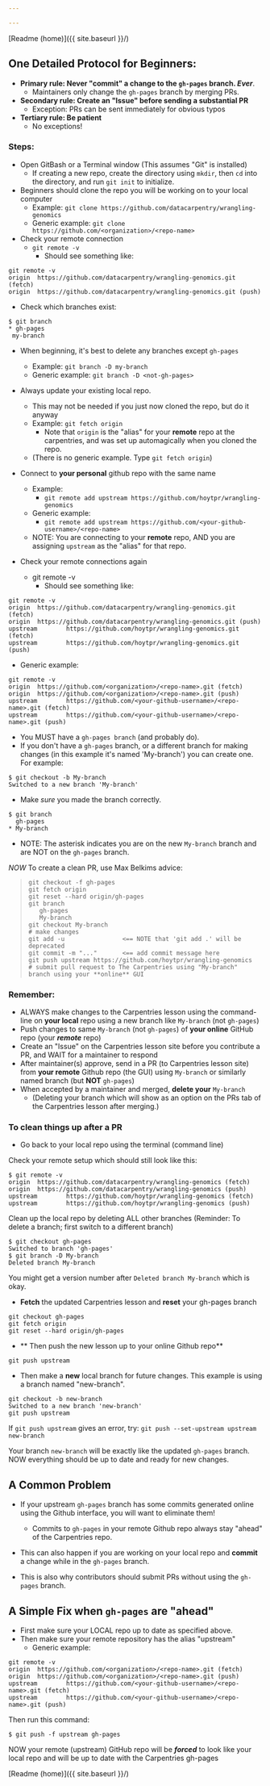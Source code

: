 ```yaml
---

---
```

[Readme (home)]({{ site.baseurl }}/)

## One Detailed Protocol for Beginners: 

- **Primary rule: Never "commit" a change to the `gh-pages` branch. *Ever***.
	- Maintainers only change the `gh-pages` branch by merging PRs.
- **Secondary rule: Create an "Issue" before sending a substantial PR**
	- Exception: PRs can be sent immediately for obvious typos
- **Tertiary rule: Be patient**
	- No exceptions!

### Steps:

- Open GitBash or a Terminal window (This assumes "Git" is installed)
	- If creating a new repo, create the directory using `mkdir`, then `cd` into the directory, and run `git init` to initialize.
- Beginners should clone the repo you will be working on to your local computer
	- Example: `git clone https://github.com/datacarpentry/wrangling-genomics`
	- Generic example: `git clone https://github.com/<organization>/<repo-name>`
- Check your remote connection
	- `git remote -v`
		- Should see something like:
```
git remote -v
origin  https://github.com/datacarpentry/wrangling-genomics.git (fetch)
origin  https://github.com/datacarpentry/wrangling-genomics.git (push)
```	
- Check which branches exist:

```
$ git branch
* gh-pages
 my-branch
```
- When beginning, it's best to delete any branches except `gh-pages`
	- Example: `git branch -D my-branch`
	- Generic example: `git branch -D <not-gh-pages>`
		
- Always update your existing local repo.
	- This may not be needed if you just now cloned the repo, but do it anyway
	- Example: `git fetch origin`
		- Note that `origin` is the "alias" for your **remote** repo at the carpentries, and was set up automagically when you cloned the repo.
	- (There is no generic example. Type `git fetch origin`)
- Connect to **your personal** github repo with the same name
	- Example:
		- `git remote add upstream https://github.com/hoytpr/wrangling-genomics`
	- Generic example:
		- `git remote add upstream https://github.com/<your-github-username>/<repo-name>`
	- NOTE: You are connecting to your **remote** repo, AND you are assigning  `upstream` as the "alias" for that repo.
- Check your remote connections again
	- git remote -v
		- Should see something like:

```
git remote -v
origin  https://github.com/datacarpentry/wrangling-genomics.git (fetch)
origin  https://github.com/datacarpentry/wrangling-genomics.git (push)
upstream        https://github.com/hoytpr/wrangling-genomics.git (fetch)
upstream        https://github.com/hoytpr/wrangling-genomics.git (push)
```	
   - Generic example:

```
git remote -v
origin  https://github.com/<organization>/<repo-name>.git (fetch)
origin  https://github.com/<organization>/<repo-name>.git (push)
upstream        https://github.com/<your-github-username>/<repo-name>.git (fetch)
upstream        https://github.com/<your-github-username>/<repo-name>.git (push)
```	

<!--

- Setup the remote "origin" to a Carpentries repo, for example the "wrangling-genomics"

`git remote add origin https://github.com/datacarpentry/wrangling-genomics`

- check the remote origin is correct

```
git remote -v
origin  https://github.com/datacarpentry/wrangling-genomics.git (fetch)
origin  https://github.com/datacarpentry/wrangling-genomics.git (push)
```

- Setup the remote "upstream" as **your** remote GitHub repo

`git remote add upstream https://github.com/hoytpr/wrangling-genomics`

- check the remote upstream is correct

```
git remote -v
origin  https://github.com/datacarpentry/wrangling-genomics.git (fetch)
origin  https://github.com/datacarpentry/wrangling-genomics.git (push)
upstream        https://github.com/hoytpr/wrangling-genomics.git (fetch)
upstream        https://github.com/hoytpr/wrangling-genomics.git (push)

```

- Make sure you have a "gh-pages" branch and a branch for making changes and PRs

```
$ git branch
* gh-pages
  My-branch
```

-->

- You MUST have a `gh-pages branch` (and probably do). 
- If you don't have a `gh-pages` branch, or a different branch for making changes (in this example it's named 'My-branch') you can create one. For example:

```
$ git checkout -b My-branch
Switched to a new branch 'My-branch'
```

- Make *sure* you made the branch correctly.

```
$ git branch
  gh-pages
* My-branch
```

- NOTE: The asterisk indicates you are on the new `My-branch` branch and are NOT on the `gh-pages` branch.

_*NOW*_ To create a clean PR, use Max Belkims advice:

> ```
> git checkout -f gh-pages
> git fetch origin
> git reset --hard origin/gh-pages
> git branch
>    gh-pages
>    My-branch
> git checkout My-branch
> # make changes
> git add -u                <== NOTE that 'git add .' will be deprecated
> git commit -m "..."       <== add commit message here
> git push upstream https://github.com/hoytpr/wrangling-genomics
> # submit pull request to The Carpentries using "My-branch" branch using your **online** GUI
> ```

### Remember:
- ALWAYS make changes to the Carpentries lesson using the command-line on **your local** repo using a new branch like `My-branch` (not `gh-pages`)
- Push changes to same `My-branch` (not `gh-pages`) of **your online** GitHub repo (your ***remote*** repo)
- Create an "Issue" on the Carpentries lesson site before you contribute a PR, and WAIT for a maintainer to respond
- After maintainer(s) approve, send in a PR (to Carpentries lesson site) from **your remote** Github repo (the GUI) using `My-branch` or similarly named branch (but **NOT** `gh-pages`)
- When accepted by a maintainer and merged, **delete your** `My-branch`
	- (Deleting your branch which will show as an option on the PRs tab of the Carpentries lesson after merging.)

### To clean things up after a PR
- Go back to your local repo using the terminal (command line)

Check your remote setup which should still look like this:

```
$ git remote -v
origin  https://github.com/datacarpentry/wrangling-genomics (fetch)
origin  https://github.com/datacarpentry/wrangling-genomics (push)
upstream        https://github.com/hoytpr/wrangling-genomics (fetch)
upstream        https://github.com/hoytpr/wrangling-genomics (push)
```

Clean up the local repo by deleting ALL other branches (Reminder: To delete a branch; first switch to a different branch)

```
$ git checkout gh-pages
Switched to branch 'gh-pages'
$ git branch -D My-branch
Deleted branch My-branch 
```
You might get a version number after `Deleted branch My-branch` which is okay.

- **Fetch** the updated Carpentries lesson and **reset** your gh-pages branch

```
git checkout gh-pages
git fetch origin
git reset --hard origin/gh-pages
```

- ** Then push the new lesson up to your online Github repo**

`git push upstream`

- Then make a **new** local branch for future changes. This example is using a branch named "new-branch".

```
git checkout -b new-branch
Switched to a new branch 'new-branch'
git push upstream
```

If `git push upstream` gives an error, try:
`git push --set-upstream upstream new-branch`

Your branch `new-branch` will be exactly like the updated `gh-pages` branch. 
NOW everything should be up to date and ready for new changes. 

## A Common Problem <a name="wrong-ahead"></a>

- If your upstream `gh-pages` branch has some commits generated online using the Github interface, you will want to eliminate them! 
	- Commits to `gh-pages` in your remote Github repo always stay "ahead" of the Carpentries repo.

- This can also happen if you are working on your local repo and **commit** a change while in the `gh-pages` branch. 

- This is also why contributors should submit PRs without using the `gh-pages` branch.


## A Simple Fix when `gh-pages` are "ahead" 

- First make sure your LOCAL repo up to date as specified above.
- Then make sure your remote repository has the alias "upstream"
	- Generic example:

```
git remote -v
origin  https://github.com/<organization>/<repo-name>.git (fetch)
origin  https://github.com/<organization>/<repo-name>.git (push)
upstream        https://github.com/<your-github-username>/<repo-name>.git (fetch)
upstream        https://github.com/<your-github-username>/<repo-name>.git (push)
```	
Then run this command: 

`$ git push -f upstream gh-pages`

NOW your remote (upstream) GitHub repo will be ***forced*** to look like your local repo and
will be up to date with the Carpentries gh-pages

[Readme (home)]({{ site.baseurl }}/)

